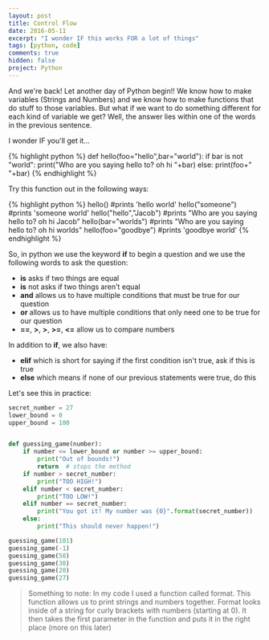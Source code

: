 ```yaml
---
layout: post
title: Control Flow
date: 2016-05-11
excerpt: "I wonder IF this works FOR a lot of things"
tags: [python, code]
comments: true
hidden: false
project: Python
---
```


And we're back! Let another day of Python begin!! 
We know how to make variables (Strings and Numbers) and we know how to make functions that do stuff to those variables. But what if we want to do something different for each kind of variable we get? Well, the answer lies within one of the words in the previous sentence.

I wonder IF you'll get it...

{% highlight python %}
def hello(foo="hello",bar="world"):
  if bar is not "world":
    print("Who are you saying hello to? oh hi "+bar)
  else:
    print(foo+" "+bar)
{% endhighlight %}

Try this function out in the following ways:


{% highlight python %}
hello() #prints 'hello world' 
hello("someone") #prints 'someone world'
hello("hello","Jacob") #prints "Who are you saying hello to? oh hi Jacob"
hello(bar="worlds") #prints "Who are you saying hello to? oh hi worlds"
hello(foo="goodbye") #prints 'goodbye world'
{% endhighlight %}

So, in python we use the keyword **if** to begin a question and we use the following words to ask the question:

* **is** asks if two things are equal
* **is** not asks if two things aren't equal
* **and** allows us to have multiple conditions that must be true for our question
* **or** allows us to have multiple conditions that only need one to be true for our question
* **==**, **>**, **>**, **>=**, **<=** allow us to compare numbers

In addition to **if**, we also have:

* **elif** which is short for saying if the first condition isn't true, ask if this is true
* **else** which means if none of our previous statements were true, do this

Let's see this in practice:

~~~ python
secret_number = 27
lower_bound = 0
upper_bound = 100


def guessing_game(number):
    if number <= lower_bound or number >= upper_bound:
        print("Out of bounds!")
        return  # stops the method
    if number > secret_number:
        print("TOO HIGH!")
    elif number < secret_number:
        print("TOO LOW!")
    elif number == secret_number:
        print("You got it! My number was {0}".format(secret_number))
    else:
        print("This should never happen!")

guessing_game(101)
guessing_game(-1)
guessing_game(50)
guessing_game(30)
guessing_game(20)
guessing_game(27)

~~~

> Something to note: In my code I used a function called format. This function allows us to print strings and numbers together. Format looks inside of a string for curly brackets with numbers (starting at 0). It then takes the first parameter in the function and puts it in the right place (more on this later)


